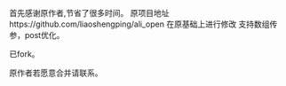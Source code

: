 首先感谢原作者,节省了很多时间。
原项目地址https://github.com/liaoshengping/ali_open
在原基础上进行修改
支持数组传参，post优化。

已fork。

原作者若愿意合并请联系。
